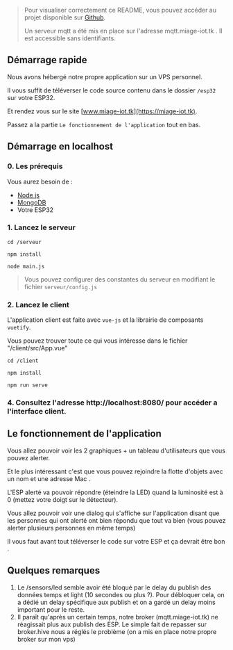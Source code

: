
> Pour visualiser correctement ce README, vous pouvez accéder au projet disponible sur [Github](https://github.com/FekihTaoufik/miage-iot-tp2).
> 
> Un serveur mqtt a été mis en place sur l'adresse mqtt.miage-iot.tk . Il est accessible sans identifiants.

## Démarrage rapide

Nous avons hébergé notre propre application sur un VPS personnel.

Il vous suffit de téléverser le code source contenu dans le dossier `/esp32` sur votre ESP32.


Et rendez vous sur le site [www.miage-iot.tk](https://miage-iot.tk).

Passez a la partie `Le fonctionnement de l'application` tout en bas.

## Démarrage en localhost
### 0. Les prérequis

Vous aurez besoin de :
- [Node js](https://nodejs.org/en/)
- [MongoDB](https://docs.mongodb.com/manual/administration/install-community/)
- Votre ESP32

### 1. Lancez le serveur

```
cd /serveur

npm install 

node main.js
```
> Vous pouvez configurer des constantes du serveur en modifiant le fichier `serveur/config.js` 

### 2. Lancez le client
L'application client est faite avec `vue-js` et la librairie de composants `vuetify`.

Vous pouvez trouver toute ce qui vous intéresse dans le fichier "/client/src/App.vue"
```
cd /client

npm install

npm run serve
```
### 4. Consultez l'adresse http://localhost:8080/ pour accéder a l'interface client.


## Le fonctionnement de l'application

Vous allez pouvoir voir les 2 graphiques + un tableau d'utilisateurs que vous pouvez alerter.

Et le plus intéressant c'est que vous pouvez rejoindre la flotte d'objets avec un nom et une adresse Mac .

L'ESP alerté va pouvoir répondre (éteindre la LED) quand la luminosité est à 0 (mettez votre doigt sur le détecteur).

Vous allez pouvoir voir une dialog qui s'affiche sur l'application disant que les personnes qui ont alerté ont bien répondu que tout va bien (vous pouvez alerter plusieurs personnes en même temps)

Il vous faut avant tout téléverser le code sur votre ESP et ça devrait être bon .

## Quelques remarques

1. Le /sensors/led semble avoir été bloqué par le delay du publish des données temps et light (10 secondes ou plus ?). Pour débloquer cela, on a dédié un delay spécifique aux publish et on a gardé un delay moins important pour le reste.
2. Il paraît qu'après un certain temps, notre broker (mqtt.miage-iot.tk) ne réagissait plus aux publish des ESP. Le simple fait de repasser sur broker.hive nous a réglés le problème (on a mis en place notre propre broker sur mon vps)